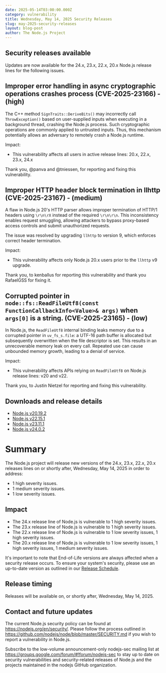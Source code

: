 ```yaml
---
date: 2025-05-14T03:00:00.000Z
category: vulnerability
title: Wednesday, May 14, 2025 Security Releases
slug: may-2025-security-releases
layout: blog-post
author: The Node.js Project
---
```


## Security releases available

Updates are now available for the 24.x, 23.x, 22.x, 20.x Node.js release lines for the
following issues.

## Improper error handling in async cryptographic operations crashes process (CVE-2025-23166) - (high)

The C++ method `SignTraits::DeriveBits()` may incorrectly call `ThrowException()`
based on user-supplied inputs when executing in a background thread, crashing the Node.js process.
Such cryptographic operations are commonly applied to untrusted inputs. Thus, this mechanism
potentially allows an adversary to remotely crash a Node.js runtime.

Impact:

- This vulnerability affects all users in active release lines: 20.x, 22.x, 23.x, 24.x

Thank you, @panva and @tniessen, for reporting and fixing this vulnerability.

## Improper HTTP header block termination in llhttp (CVE-2025-23167) - (medium)

A flaw in Node.js 20's HTTP parser allows improper termination of HTTP/1 headers using `\r\n\rX` instead of the required `\r\n\r\n`.
This inconsistency enables request smuggling, allowing attackers to bypass proxy-based access controls and submit unauthorized requests.

The issue was resolved by upgrading `llhttp` to version 9, which enforces correct header termination.

Impact:

- This vulnerability affects only Node.js 20.x users prior to the `llhttp` v9 upgrade.

Thank you, to kenballus for reporting this vulnerability and thank you RafaelGSS for fixing it.

## Corrupted pointer in `node::fs::ReadFileUtf8(const FunctionCallbackInfo<Value>& args)` when `args[0]` is a string. (CVE-2025-23165) - (low)

In Node.js, the `ReadFileUtf8` internal binding leaks memory due to a corrupted pointer in `uv_fs_s.file`: a UTF-16 path buffer is allocated but subsequently overwritten when the file descriptor is set. This results in an unrecoverable memory leak on every call. Repeated use can cause unbounded memory growth, leading to a denial of service.

Impact:

- This vulnerability affects APIs relying on `ReadFileUtf8` on Node.js release lines: v20 and v22.

Thank you, to Justin Nietzel for reporting and fixing this vulnerability.

## Downloads and release details

- [Node.js v20.19.2](/blog/release/v20.19.2/)
- [Node.js v22.15.1](/blog/release/v22.15.1/)
- [Node.js v23.11.1](/blog/release/v23.11.1/)
- [Node.js v24.0.2](/blog/release/v24.0.2)

# Summary

The Node.js project will release new versions of the 24.x, 23.x, 22.x, 20.x
releases lines on or shortly after, Wednesday, May 14, 2025 in order to address:

- 1 high severity issues.
- 1 medium severity issues.
- 1 low severity issues.

## Impact

- The 24.x release line of Node.js is vulnerable to 1 high severity issues.
- The 23.x release line of Node.js is vulnerable to 1 high severity issues.
- The 22.x release line of Node.js is vulnerable to 1 low severity issues, 1 high severity issues.
- The 20.x release line of Node.js is vulnerable to 1 low severity issues, 1 high severity issues, 1 medium severity issues.

It's important to note that End-of-Life versions are always affected when a security release occurs.
To ensure your system's security, please use an up-to-date version as outlined in our
[Release Schedule](https://github.com/nodejs/release#release-schedule).

## Release timing

Releases will be available on, or shortly after, Wednesday, May 14, 2025.

## Contact and future updates

The current Node.js security policy can be found at <https://nodejs.org/en/security/>.
Please follow the process outlined in <https://github.com/nodejs/node/blob/master/SECURITY.md> if you wish to report a vulnerability in Node.js.

Subscribe to the low-volume announcement-only nodejs-sec mailing list at <https://groups.google.com/forum/#!forum/nodejs-sec> to stay up to date on security vulnerabilities and security-related releases of Node.js and the projects maintained in the nodejs GitHub organization.
